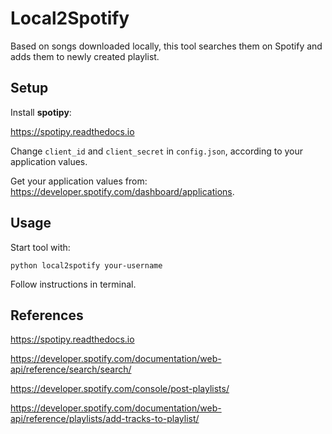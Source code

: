 # Local2Spotify

Based on songs downloaded locally, this tool searches them on Spotify and adds them to newly created playlist.

## Setup

Install **spotipy**:

https://spotipy.readthedocs.io 

Change ```client_id``` and ```client_secret``` in ```config.json```, according to your application values.

Get your application values from: https://developer.spotify.com/dashboard/applications.


## Usage

Start tool with:

```python local2spotify your-username```

Follow instructions in terminal.


## References

https://spotipy.readthedocs.io

https://developer.spotify.com/documentation/web-api/reference/search/search/

https://developer.spotify.com/console/post-playlists/

https://developer.spotify.com/documentation/web-api/reference/playlists/add-tracks-to-playlist/
